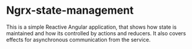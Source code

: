 # Ngrx-state-management
This is a simple Reactive Angular application, that shows how state is maintained and how its controlled by actions and reducers. It also covers effects for asynchronous communication from the service.
